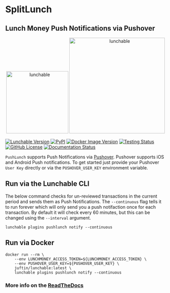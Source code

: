 # SplitLunch

## Lunch Money Push Notifications via Pushover

<div align="center">
    <p float="center">
        <img src=https://pushover.net/images/pushover-logo.svg
            width="195" alt="lunchable">
        <img src=https://i.imgur.com/FyKDsG3.png
            width="300" alt="lunchable">
    </p>
</div>

[![Lunchable Version](https://img.shields.io/pypi/v/lunchable?color=blue&label=lunchable)](https://github.com/juftin/lunchable)
[![PyPI](https://img.shields.io/pypi/pyversions/lunchable)](https://pypi.python.org/pypi/lunchable/)
[![Docker Image Version](https://img.shields.io/docker/v/juftin/lunchable?color=blue&label=docker&logo=docker)](https://hub.docker.com/r/juftin/lunchable)
[![Testing Status](https://github.com/juftin/lunchable/actions/workflows/tests.yml/badge.svg?branch=main&event=push)](https://github.com/juftin/lunchable/actions/workflows/tests.yml?query=branch%3Amain)
[![GitHub License](https://img.shields.io/github/license/juftin/lunchable?color=blue&label=License)](https://github.com/juftin/lunchable/blob/main/LICENSE)
[![Documentation Status](https://readthedocs.org/projects/lunchable/badge/?version=latest)](https://lunchable.readthedocs.io/en/latest/?badge=latest)

`PushLunch` supports Push Notifications via [Pushover](https://pushover.net). Pushover supports iOS
and Android Push notifications. To get started just provide your Pushover
`User Key` directly or via the `PUSHOVER_USER_KEY` environment variable.

## Run via the Lunchable CLI

The below command checks for un-reviewed transactions in the current period and sends them as Push
Notifications. The `--continuous` flag tells it to run forever which will only send you a push
notifaction once for each transaction. By default it will check every 60 minutes, but this can be
changed using the `--interval`
argument.

```shell
lunchable plugins pushlunch notify --continuous
```

## Run via Docker

```shell
docker run --rm \
    --env LUNCHMONEY_ACCESS_TOKEN=${LUNCHMONEY_ACCESS_TOKEN} \
    --env PUSHOVER_USER_KEY=${PUSHOVER_USER_KEY} \
    juftin/lunchable:latest \
    lunchable plugins pushlunch notify --continuous
```

### More info on the [ReadTheDocs](https://lunchable.readthedocs.io/en/latest/pushlunch.html)

